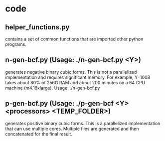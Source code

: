 # code
helper_functions.py
-------------------
contains a set of common functions that are imported other python programs.

n-gen-bcf.py (Usage: ./n-gen-bcf.py \<Y\>)
------------------------------------------
generates negative binary cubic forms. This is not a parallelized implementation and requires significant memory. For example, Y=100B takes about 80% of 256G RAM and about 200 minutes on a 64 CPU machine (m4.16xlarge). Usage: ./n-gen-bcf.py <Y>

p-gen-bcf.py (Usage: ./p-gen-bcf \<Y\> \<processors\> \<TEMP_FOLDER\>)
----------------------------------------------------------------------
generates positive binary cubic forms. This is a parallelized implementation that can use multiple cores. Multiple files are generated and then concatenated for the final result.


